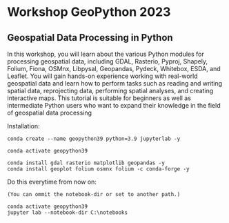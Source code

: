 # Workshop GeoPython 2023

## Geospatial Data Processing in Python

In this workshop, you will learn about the various Python modules for processing geospatial data, including GDAL, Rasterio, Pyproj, Shapely, Folium, Fiona, OSMnx, Libpysal, Geopandas, Pydeck, Whitebox, ESDA, and Leaflet. You will gain hands-on experience working with real-world geospatial data and learn how to perform tasks such as reading and writing spatial data, reprojecting data, performing spatial analyses, and creating interactive maps. This tutorial is suitable for beginners as well as intermediate Python users who want to expand their knowledge in the field of geospatial data processing

Installation:

    conda create --name geopython39 python=3.9 jupyterlab -y

    conda activate geopython39
    
    conda install gdal rasterio matplotlib geopandas -y
    conda install geoplot folium osmnx folium -c conda-forge -y   

Do this everytime from now on:

    (You can ommit the notebook-dir or set to another path.)

    conda activate geopython39
    jupyter lab --notebook-dir C:\notebooks
    
    
